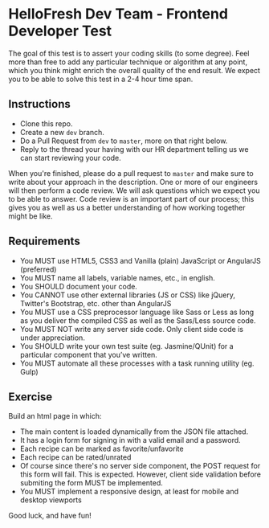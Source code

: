 HelloFresh Dev Team - Frontend Developer Test
=======================================================

The goal of this test is to assert your coding skills (to some degree).
Feel more than free to add any particular technique or algorithm at any point, which you think might enrich the overall quality of the end result. We expect you to be able to solve this test in a 2-4 hour time span.

Instructions
------------

- Clone this repo.
- Create a new `dev` branch.
- Do a Pull Request from `dev` to `master`, more on that right below.
- Reply to the thread your having with our HR department telling us we can start reviewing your code.

When you're finished, please do a pull request to `master` and make sure to write about your approach in the description. One or more of our engineers will then perform a code review. We will ask questions which we expect you to be able to answer. Code review is an important part of our process; this gives you as well as us a better understanding of how working together might be like.

Requirements
------------

- You MUST use HTML5, CSS3 and Vanilla (plain) JavaScript or AngularJS (preferred)
- You MUST name all labels, variable names, etc., in english.
- You SHOULD document your code.
- You CANNOT use other external libraries (JS or CSS) like jQuery, Twitter's Bootstrap, etc. other than AngularJS
- You MUST use a CSS preprocessor language like Sass or Less as long as you deliver the compiled CSS as well as the Sass/Less source code.
- You MUST NOT write any server side code. Only client side code is under appreciation.
- You SHOULD write your own test suite (eg. Jasmine/QUnit) for a particular component that you’ve written.
- You MUST automate all these processes with a task running utility (eg. Gulp)

Exercise
--------

Build an html page in which:

- The main content is loaded dynamically from the JSON file attached.
- It has a login form for signing in with a valid email and a password.
- Each recipe can be marked as favorite/unfavorite
- Each recipe can be rated/unrated
- Of course since there's no server side component, the POST request for this form will fail. This is expected. However, client side validation before submiting the form MUST be implemented.
- You MUST implement a responsive design, at least for mobile and desktop viewports

Good luck, and have fun!
